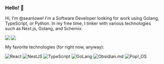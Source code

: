 ### Hello! 👋

Hi, I'm @seanlowe! I'm a Software Developer looking for work using Golang, TypeScript, or Python. In my free time, I tinker with various technologies such as Next.js, Golang, and Schemix.

<a>
  <img align="left" src="https://github-readme-stats.vercel.app/api?username=seanlowe&count_private=true&show_icons=true&include_all_commits=true&theme=transparent" />
</a>
<a>
  <img align="center" src="https://github-readme-stats.vercel.app/api/top-langs/?username=seanlowe&exclude_repo=practica,college-courses,simpleOS,realtimeraytracer,sorcerer,&layout=compact&theme=transparent&langs_count=8" />
</a>

<p>My favorite technologies (for right now, anyway):</p>

<!-- ![Prisma](https://img.shields.io/badge/prisma-2D3748?style=for-the-badge&logo=prisma) -->
<!-- ![Next.js](https://img.shields.io/badge/next.js-black?style=for-the-badge&logo=next.js) -->

![React](https://img.shields.io/badge/react-61dafb?style=for-the-badge&logo=react&logoColor=black)
![NestJS](https://img.shields.io/badge/nest.js-B9002F?style=for-the-badge&logo=nestjs)
![TypeScript](https://img.shields.io/badge/TypeScript-007acc?style=for-the-badge&logo=typescript&logoColor=white)
![GoLang](https://img.shields.io/badge/golang-00ADD8?style=for-the-badge&logo=go&logoColor=black)
![Obsidian.md](https://img.shields.io/badge/obsidian.md-2A2A2A?style=for-the-badge&logo=obsidian&logoColor=8B5CF6)
![Pop!_OS](https://img.shields.io/badge/Pop!_OS-48B9C7?style=for-the-badge&logo=popos&logoColor=white)
